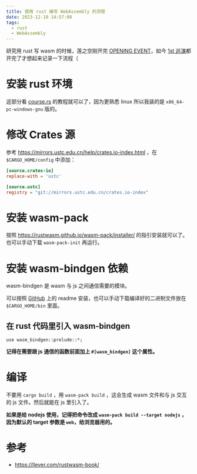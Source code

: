 ```yaml
---
title: 使用 rust 编写 WebAssembly 的流程
date: 2023-12-10 14:57:00
tags:
  - rust
  - WebAssembly
---
```


研究用 rust 写 wasm 的时候，莲之空刚开完 [OPENING EVENT](https://www.lovelive-anime.jp/hasunosora/live-event/live_detail.php?p=OLE)，如今 [1st 巡演](https://www.lovelive-anime.jp/hasunosora/live-event/live_detail.php?p=RCF)都开完了才想起来记录一下流程（

<!-- more -->

# 安装 rust 环境

这部分看 [course.rs](https://course.rs/first-try/installation.html) 的教程就可以了，因为更熟悉 linux 所以我装的是 `x86_64-pc-windows-gnu` 版的。

# 修改 Crates 源

参考 https://mirrors.ustc.edu.cn/help/crates.io-index.html ，在 `$CARGO_HOME/config` 中添加：

```toml
[source.crates-io]
replace-with = 'ustc'

[source.ustc]
registry = "git://mirrors.ustc.edu.cn/crates.io-index"
```

# 安装 wasm-pack

按照 https://rustwasm.github.io/wasm-pack/installer/ 的指引安装就可以了。也可以手动下载 `wasm-pack-init` 再运行。

# 安装 wasm-bindgen 依赖

wasm-bindgen 是 wasm 与 js 之间通信需要的模块。

可以按照 [GitHub](https://github.com/rustwasm/wasm-bindgen) 上的 readme 安装，也可以手动下载编译好的二进制文件放在 `$CARGO_HOME/bin` 里面。

## 在 rust 代码里引入 wasm-bindgen

`use wasm_bindgen::prelude::*;`

**记得在需要跟 js 通信的函数前面加上 `#[wasm_bindgen]` 这个属性。**

# 编译

不要用 `cargo build` ，用 `wasm-pack build` ，这会生成 wasm 文件和与 js 交互的 js 文件。然后就能在 js 里引入了。

**如果是给 nodejs 使用，记得把命令改成 `wasm-pack build --target nodejs` ，因为默认的 target 参数是 `web`，给浏览器用的。**

# 参考

- https://llever.com/rustwasm-book/